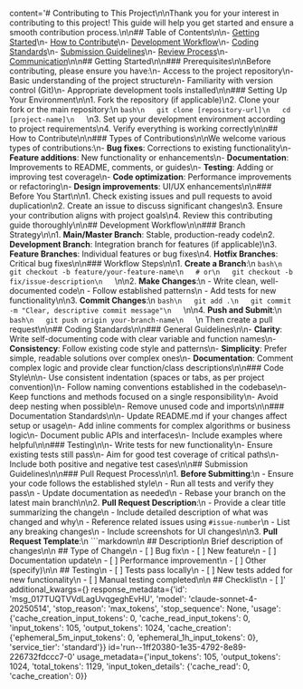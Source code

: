 content='# Contributing to This Project\n\nThank you for your interest in contributing to this project! This guide will help you get started and ensure a smooth contribution process.\n\n## Table of Contents\n\n- [Getting Started](#getting-started)\n- [How to Contribute](#how-to-contribute)\n- [Development Workflow](#development-workflow)\n- [Coding Standards](#coding-standards)\n- [Submission Guidelines](#submission-guidelines)\n- [Review Process](#review-process)\n- [Communication](#communication)\n\n## Getting Started\n\n### Prerequisites\n\nBefore contributing, please ensure you have:\n- Access to the project repository\n- Basic understanding of the project structure\n- Familiarity with version control (Git)\n- Appropriate development tools installed\n\n### Setting Up Your Environment\n\n1. Fork the repository (if applicable)\n2. Clone your fork or the main repository:\n   ```bash\n   git clone [repository-url]\n   cd [project-name]\n   ```\n3. Set up your development environment according to project requirements\n4. Verify everything is working correctly\n\n## How to Contribute\n\n### Types of Contributions\n\nWe welcome various types of contributions:\n- **Bug fixes**: Corrections to existing functionality\n- **Feature additions**: New functionality or enhancements\n- **Documentation**: Improvements to README, comments, or guides\n- **Testing**: Adding or improving test coverage\n- **Code optimization**: Performance improvements or refactoring\n- **Design improvements**: UI/UX enhancements\n\n### Before You Start\n\n1. Check existing issues and pull requests to avoid duplication\n2. Create an issue to discuss significant changes\n3. Ensure your contribution aligns with project goals\n4. Review this contributing guide thoroughly\n\n## Development Workflow\n\n### Branch Strategy\n\n1. **Main/Master Branch**: Stable, production-ready code\n2. **Development Branch**: Integration branch for features (if applicable)\n3. **Feature Branches**: Individual features or bug fixes\n4. **Hotfix Branches**: Critical bug fixes\n\n### Workflow Steps\n\n1. **Create a Branch**:\n   ```bash\n   git checkout -b feature/your-feature-name\n   # or\n   git checkout -b fix/issue-description\n   ```\n\n2. **Make Changes**:\n   - Write clean, well-documented code\n   - Follow established patterns\n   - Add tests for new functionality\n\n3. **Commit Changes**:\n   ```bash\n   git add .\n   git commit -m "Clear, descriptive commit message"\n   ```\n\n4. **Push and Submit**:\n   ```bash\n   git push origin your-branch-name\n   ```\n   Then create a pull request\n\n## Coding Standards\n\n### General Guidelines\n\n- **Clarity**: Write self-documenting code with clear variable and function names\n- **Consistency**: Follow existing code style and patterns\n- **Simplicity**: Prefer simple, readable solutions over complex ones\n- **Documentation**: Comment complex logic and provide clear function/class descriptions\n\n### Code Style\n\n- Use consistent indentation (spaces or tabs, as per project convention)\n- Follow naming conventions established in the codebase\n- Keep functions and methods focused on a single responsibility\n- Avoid deep nesting when possible\n- Remove unused code and imports\n\n### Documentation Standards\n\n- Update README.md if your changes affect setup or usage\n- Add inline comments for complex algorithms or business logic\n- Document public APIs and interfaces\n- Include examples where helpful\n\n### Testing\n\n- Write tests for new functionality\n- Ensure existing tests still pass\n- Aim for good test coverage of critical paths\n- Include both positive and negative test cases\n\n## Submission Guidelines\n\n### Pull Request Process\n\n1. **Before Submitting**:\n   - Ensure your code follows the established style\n   - Run all tests and verify they pass\n   - Update documentation as needed\n   - Rebase your branch on the latest main branch\n\n2. **Pull Request Description**:\n   - Provide a clear title summarizing the change\n   - Include detailed description of what was changed and why\n   - Reference related issues using `#issue-number`\n   - List any breaking changes\n   - Include screenshots for UI changes\n\n3. **Pull Request Template**:\n   ```markdown\n   ## Description\n   Brief description of changes\n\n   ## Type of Change\n   - [ ] Bug fix\n   - [ ] New feature\n   - [ ] Documentation update\n   - [ ] Performance improvement\n   - [ ] Other (specify)\n\n   ## Testing\n   - [ ] Tests pass locally\n   - [ ] New tests added for new functionality\n   - [ ] Manual testing completed\n\n   ## Checklist\n   - [ ]' additional_kwargs={} response_metadata={'id': 'msg_017TUQTVVdLagUvqgeghEvHU', 'model': 'claude-sonnet-4-20250514', 'stop_reason': 'max_tokens', 'stop_sequence': None, 'usage': {'cache_creation_input_tokens': 0, 'cache_read_input_tokens': 0, 'input_tokens': 105, 'output_tokens': 1024, 'cache_creation': {'ephemeral_5m_input_tokens': 0, 'ephemeral_1h_input_tokens': 0}, 'service_tier': 'standard'}} id='run--1ff20380-1e35-4792-8e89-226732fdccc7-0' usage_metadata={'input_tokens': 105, 'output_tokens': 1024, 'total_tokens': 1129, 'input_token_details': {'cache_read': 0, 'cache_creation': 0}}